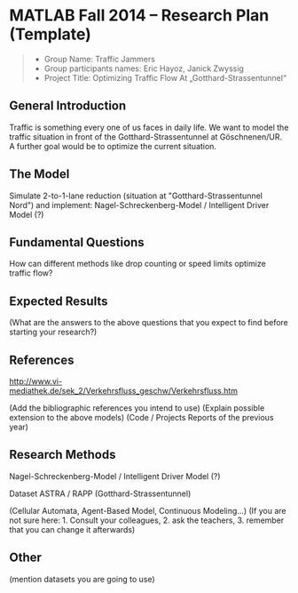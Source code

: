 # MATLAB Fall 2014 – Research Plan (Template)

> * Group Name: Traffic Jammers
> * Group participants names: Eric Hayoz, Janick Zwyssig
> * Project Title: Optimizing Traffic Flow At „Gotthard-Strassentunnel“

## General Introduction

Traffic is something every one of us faces in daily life. We want to model the traffic situation in front of the Gotthard-Strassentunnel at Göschnenen/UR. A further goal would be to optimize the current situation.

## The Model

Simulate 2-to-1-lane reduction (situation at "Gotthard-Strassentunnel Nord") and implement:
Nagel-Schreckenberg-Model / Intelligent Driver Model (?)


## Fundamental Questions

How can different methods like drop counting or speed limits optimize traffic flow?


## Expected Results

(What are the answers to the above questions that you expect to find before starting your research?)


## References 

http://www.vi-mediathek.de/sek_2/Verkehrsfluss_geschw/Verkehrsfluss.htm

(Add the bibliographic references you intend to use)
(Explain possible extension to the above models)
(Code / Projects Reports of the previous year)


## Research Methods

Nagel-Schreckenberg-Model / Intelligent Driver Model (?)

Dataset ASTRA / RAPP (Gotthard-Strassentunnel)

(Cellular Automata, Agent-Based Model, Continuous Modeling...) (If you are not sure here: 1. Consult your colleagues, 2. ask the teachers, 3. remember that you can change it afterwards)


## Other

(mention datasets you are going to use)
